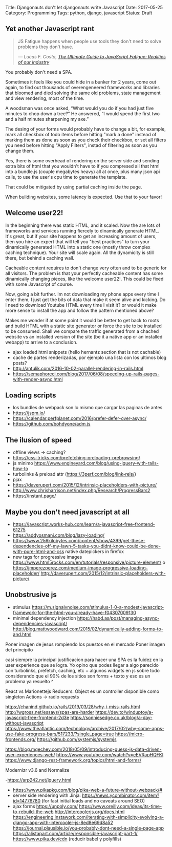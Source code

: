 Title: Djangonauts don't let djangonauts write Javascript
Date: 2017-05-25
Category: Programming
Tags: python, django, javascript
Status: Draft


## Yet another Javascript rant

> JS Fatigue happens when people use tools
> they don't need to solve problems they
> don't have.
>
> <cite> ― Lucas F. Costa, [The Ultimate Guide to JavaScript Fatigue: Realities of our industry][1]</cite>


You probably don't need a SPA.


Sometimes it feels like you could hide in a bunker for 2 years, come out again,
to find out thousands of overengeneered frameworks and libraries that bloomed
and died solving the same old problems, state management and view rendering,
most of the time.


A woodsman was once asked, “What would you do if you had just five minutes to
chop down a tree?” He answered, “I would spend the first two and a half minutes
sharpening my axe.”

The desing of your forms would probably have to change a bit, for example, mark
all checkbox of todo items before hitting "mark a done" instead of marking them
as done as soon as you check their checkbox, or set all filters you need before
hitting "Apply Filters", instad of filtering as soon as you change them.

Yes, there is some overhead of rendering on the server side and sending extra
bits of html that you wouldn't have to if you compresed all that html into a
bundle.js (couple megabytes heavy) all at once, plus many json api calls, to
use the user's cpu time to generate the template.

That could be mitigated by using partial caching inside the page.


When building websites, some latency is expected. Use that to your favor!


## Welcome user22!

In the beginning there was static HTML, and it scaled. Now the are lots of
frameworks and services running fiercely to dinamically generate HTML.  It's
great, but if your site happens to get an increasing amount of users, then
you hire an expert that will tell you "best practices" to turn your
dinamically generated HTML into a static one (mostly throw complex caching
technique). Your site will scale again.  All the dynamicity is still there,
but behind a caching wall.

Cacheable content requires to don't change very often and to be generic for
all visitors.  The problem is that your perfectly cacheable content has some
dinamically changing pieces, like the welcome user22!. This could be fixed
with some Javascript of course.

Now, going a bit further. Im not downloading my phone apps every time I enter
them, I just get the bits of data that make it seem alive and kicking. Do I
need to download Youtube HTML every time I visit it? or would it make more
sense to install the app and follow the pattern mentioned above?

Makes me wonder if at some point it would be better to get back to roots and
build HTML with a static site generator or force the site to be installed to
be consumed.  Shall we compare the traffic generated from a chached website
vs an installed version of the site (be it a native app or an installed
webapp) to arrive to a conclusion.

- ajax loaded html snippets (hello hernantz section that is not cachable)
- cache de partes renderizadas, por ejemplo una lista con los ultimos blog posts?
- http://antulik.com/2016-10-02-parallel-rendering-in-rails.html
- https://semaphoreci.com/blog/2017/06/08/speeding-up-rails-pages-with-render-async.html

## Loading scripts

- los bundles de webpack son lo mismo que cargar las paginas de antes
- https://jspm.io/
- https://calendar.perfplanet.com/2016/prefer-defer-over-async/
- https://github.com/bohdyone/adm.js


## The ilusion of speed
- offline views -> caching?
- https://css-tricks.com/prefetching-preloading-prebrowsing/
- js minimo https://www.engineyard.com/blog/using-jquery-with-rails-how-to
- turbolinks & preload attr (https://3perf.com/blog/link-rels/)
- pjax
- https://daverupert.com/2015/12/intrinsic-placeholders-with-picture/
- http://www.chrisharrison.net/index.php/Research/ProgressBars2
- https://instant.page/


## Maybe you don't need javascript at all
- https://javascript.works-hub.com/learn/a-javascript-free-frontend-61275
- https://addyosmani.com/blog/lazy-loading/
- https://www.256kilobytes.com/content/show/4399/get-these-dependencies-off-my-lawn-5-tasks-you-didnt-know-could-be-done-with-pure-html-and-css
  native datepickers in firefox
- new tags for progressive images https://www.html5rocks.com/en/tutorials/responsive/picture-element/ o https://jmperezperez.com/medium-image-progressive-loading-placeholder/ http://daverupert.com/2015/12/intrinsic-placeholders-with-picture/


## Unobstrusive js

- stimulus https://m.signalvnoise.com/stimulus-1-0-a-modest-javascript-framework-for-the-html-you-already-have-f04307009130
- minimal dependency injection https://habd.as/post/managing-async-dependencies-javascript/
http://blog.mattwoodward.com/2015/02/dynamically-adding-forms-to-and.html

Poner imagen de jesus rompiendo los puestos en el mercado
Poner imagen del principito

casi siempre la principal justificacion para hacer una SPA es la fuidez en la
user experience que se logra. Yo opino que podes llegar a algo parecido con
turbolinks, prefetch, caching, etc + algunos widgets en js sobre todo
considerando que el 90% de los sitios son forms + texto y eso es un problema ya
resuelto ^

React vs Marionettejs
Reducers: Object es un controller disponible como singleton
Actions -> radio requests

https://chanind.github.io/rails/2019/03/28/why-i-miss-rails.html
http://wgross.net/essays/spas-are-harder
https://dev.to/winduptoy/a-javascript-free-frontend-2d3e
https://sonniesedge.co.uk/blog/a-day-without-javascript
https://www.theatlantic.com/technology/archive/2017/02/why-some-apps-use-fake-progress-bars/517233/?single_page=true
https://micro-frontends.org/
https://github.com/systemjs/systemjs

https://blog.mgechev.com/2018/05/09/introducing-guess-js-data-driven-user-experiences-web/
https://www.youtube.com/watch?v=eEVRapHQFKI
https://www.django-rest-framework.org/topics/html-and-forms/


Modernizr v3.6 and Normalize

-https://arp242.net/jquery.html
- https://www.pikapkg.com/blog/pika-web-a-future-without-webpack/#
- server side rendering with Jinja: https://news.ycombinator.com/item?id=14776780 (for fast initial loads and no caveats around SEO)
- ajax forms
https://unpoly.com/
https://www.oreilly.com/ideas/its-time-to-rebuild-the-web
http://intercoolerjs.org/docs.html
https://engineering.instawork.com/iterating-with-simplicity-evolving-a-django-app-with-intercooler-js-8ed8e69d8a52
https://journal.plausible.io/you-probably-dont-need-a-single-page-app
https://alistapart.com/article/responsible-javascript-part-1/
https://www.pika.dev/cdn (reducir babel y polyfills)

[1]: https://lucasfcosta.com/2017/07/17/The-Ultimate-Guide-to-JavaScript-Fatigue.html
